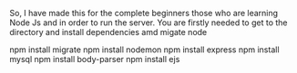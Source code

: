 So, I have made this for the complete beginners those who are learning Node Js
and in order to run the server.
You are firstly needed to get to the directory and install dependencies amd migate node 

npm install migrate
npm install nodemon
npm install express
npm install mysql
npm install body-parser
npm install ejs

